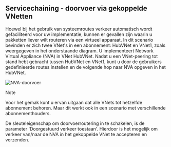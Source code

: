 ## Servicechaining - doorvoer via gekoppelde VNetten
Hoewel bij het gebruik van systeemroutes verkeer automatisch wordt gefaciliteerd voor uw implementatie, kunnen er gevallen zijn waarin u pakketten liever wilt routeren via een virtueel apparaat.
In dit scenario bevinden er zich twee VNet's in een abonnement: HubVNet en VNet1, zoals weergegeven in het onderstaande diagram. U implementeert Network Virtual Appliance (NVA) in VNet HubVNet. Nadat u een VNet-peering tot stand hebt gebracht tussen HubVNet en VNet1, kunt u door de gebruikers gedefinieerde routes instellen en de volgende hop naar NVA opgeven in het HubVNet.

![NVA-doorvoer](./media/virtual-networks-create-vnetpeering-scenario-transit-include/figure01.PNG)

> [!NOTE]
> Voor het gemak kunt u ervan uitgaan dat alle VNets tot hetzelfde abonnement behoren. Maar dit werkt ook in een scenario met verschillende abonnementhouders.
> 
> 

De sleuteleigenschap om doorvoerroutering in te schakelen, is de parameter 'Doorgestuurd verkeer toestaan'. Hierdoor is het mogelijk om verkeer van/naar de NVA in het gekoppelde VNet te accepteren en verzenden.  

<!--HONumber=Sep16_HO4-->


